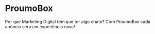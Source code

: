 ProumoBox
=========

Por que Marketing Digital tem que ter algo chato? Com ProumoBox cada anúncio será um experiência nova!
